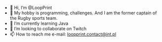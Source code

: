 - 👋 Hi, I’m @LoopPrint
- 👀 My hobby is programming, challenges. And I am the former captain of the Rugby sports team.
- 🌱 I’m currently learning Java
- 💞️ I’m looking to collaborate on Twitch
- 📫 How to reach me e-mail: loopprint.contact@int.pl

<!---
LoopPrint/LoopPrint is a ✨ special ✨ repository because its `README.md` (this file) appears on your GitHub profile.
You can click the Preview link to take a look at your changes.
--->
